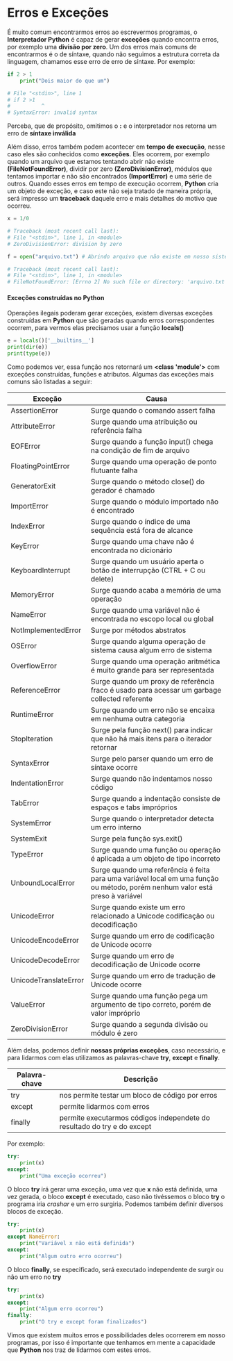 # Erros e Exceções

É muito comum encontrarmos erros ao escrevermos programas, o **Interpretador Python** é capaz de gerar **exceções** quando encontra erros, por exemplo uma **divisão por zero**. Um dos erros mais comuns de encontrarmos é o de síntaxe, quando não seguimos a estrutura correta da linguagem, chamamos esse erro de erro de síntaxe. Por exemplo:

```python
if 2 > 1 
    print("Dois maior do que um")

# File "<stdin>", line 1
# if 2 >1
#          ^
# SyntaxError: invalid syntax
```

Perceba, que de propósito, omitimos o **:** e o interpretador nos retorna um erro de **síntaxe inválida**

Além disso, erros também podem acontecer em **tempo de execução**, nesse caso eles são conhecidos como **exceções**. Eles ocorrem, por exemplo quando um arquivo que estamos tentando abrir não existe **(FileNotFoundError)**, dividir por zero **(ZeroDivisionError)**, módulos que tentamos importar e não são encontrados **(ImportError)** e uma série de outros. Quando esses erros em tempo de execução ocorrem, **Python** cria um objeto de exceção, e caso este não seja tratado de maneira própria, será impresso um **traceback** daquele erro e mais detalhes do motivo que ocorreu.

```python
x = 1/0

# Traceback (most recent call last):
# File "<stdin>", line 1, in <module>
# ZeroDivisionError: division by zero

f = open("arquivo.txt") # Abrindo arquivo que não existe em nosso sistema de arquivos

# Traceback (most recent call last):
# File "<stdin>", line 1, in <module>
# FileNotFoundError: [Errno 2] No such file or directory: 'arquivo.txt'
```

#### Exceções construídas no Python

Operações ilegais poderam gerar exceções, existem diversas exceções construídas em **Python** que são geradas quando erros correspondentes ocorrem, para vermos elas precisamos usar a função **locals()**

```python
e = locals()['__builtins__']
print(dir(e))
print(type(e))
```

Como podemos ver, essa função nos retornará um **<class 'module'>** com exceções construídas, funções e atributos. Algumas das exceções mais comuns são listadas a seguir:

| Exceção               | Causa                                                                                                                         |
|-----------------------|-------------------------------------------------------------------------------------------------------------------------------|
| AssertionError        | Surge quando o comando assert falha                                                                                           |
| AttributeError        | Surge quando uma atribuição ou referência falha                                                                               |
| EOFError              | Surge quando a função input() chega na condição de fim de arquivo                                                             |
| FloatingPointError    | Surge quando uma operação de ponto flutuante falha                                                                            |
| GeneratorExit         | Surge quando o método close() do gerador é chamado                                                                            |
| ImportError           | Surge quando o módulo importado não é encontrado                                                                              |
| IndexError            | Surge quando o índice de uma sequência está fora de alcance                                                                   |
| KeyError              | Surge quando uma chave não é encontrada no dicionário                                                                         |
| KeyboardInterrupt     | Surge quando um usuário aperta o botão de interrupção (CTRL + C ou delete)                                                    |
| MemoryError           | Surge quando acaba a memória de uma operação                                                                                  |
| NameError             | Surge quando uma variável não é encontrada no escopo local ou global                                                          |
| NotImplementedError   | Surge por métodos abstratos                                                                                                   |
| OSError               | Surge quando alguma operação de sistema causa algum erro de sistema                                                           |
| OverflowError         | Surge quando uma operação aritmética é muito grande para ser representada                                                     |
| ReferenceError        | Surge quando um proxy de referência fraco é usado para acessar um garbage collected referente                                 |
| RuntimeError          | Surge quando um erro não se encaixa em nenhuma outra categoria                                                                |
| StopIteration         | Surge pela função next() para indicar que não há mais itens para o iterador retornar                                          |
| SyntaxError           | Surge pelo parser quando um erro de síntaxe ocorre                                                                            |
| IndentationError      | Surge quando não indentamos nosso código                                                                                      |
| TabError              | Surge quando a indentação consiste de espaços e tabs impróprios                                                               |
| SystemError           | Surge quando o interpretador detecta um erro interno                                                                          |
| SystemExit            | Surge pela função sys.exit()                                                                                                  |
| TypeError             | Surge quando uma função ou operação é aplicada a um objeto de tipo incorreto                                                  |
| UnboundLocalError     | Surge quando uma referência é feita para uma variável local em uma função ou método, porém nenhum valor está preso à variável |
| UnicodeError          | Surge quando existe um erro relacionado a Unicode codificação ou decodificação                                                |
| UnicodeEncodeError    | Surge quando um erro de codificação de Unicode ocorre                                                                         |
| UnicodeDecodeError    | Surge quando um erro de decodificação de Unicode ocorre                                                                       |
| UnicodeTranslateError | Surge quando um erro de tradução de Unicode ocorre                                                                            |
| ValueError            | Surge quando uma função pega um argumento de tipo correto, porém de valor impróprio                                           |
| ZeroDivisionError     | Surge quando a segunda divisão ou módulo é zero                                                                               |

Além delas, podemos definir **nossas próprias exceções**, caso necessário, e para lidarmos com elas utilizamos as palavras-chave **try**, **except** e **finally**.

| Palavra-chave | Descrição                                                               |
|---------------|-------------------------------------------------------------------------|
| try           | nos permite testar um bloco de código por erros                         |
| except        | permite lidarmos com erros                                              |
| finally       | permite executarmos códigos independete do resultado do try e do except |

Por exemplo:

```python
try:
    print(x)
except:
    print("Uma exceção ocorreu")
```

O bloco **try** irá gerar uma exceção, uma vez que **x** não está definida, uma vez gerada, o bloco **except** é executado, caso não tivéssemos o bloco **try** o programa iria *crashar* e um erro surgiria. Podemos também definir diversos blocos de exceção.

```python
try:
    print(x)
except NameError:
    print("Variável x não está definida")
except:
    print("Algum outro erro ocorreu")
```

O bloco **finally**, se especificado, será executado independente de surgir ou não um erro no **try**

```python
try:
    print(x)
except:
    print("Algum erro ocorreu")
finally:
    print("O try e except foram finalizados")
```

Vimos que existem muitos erros e possibilidades deles ocorrerem em nosso programas, por isso é importante que tenhamos em mente a capacidade que **Python** nos traz de lidarmos com estes erros.








































































































